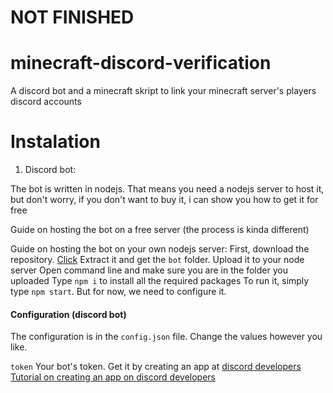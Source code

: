 # NOT FINISHED
# minecraft-discord-verification
A discord bot and a minecraft skript to link your minecraft server's players discord accounts

# Instalation
1. Discord bot:

The bot is written in nodejs. That means you need a nodejs server to host it, but don't worry, if you don't want to buy it, i can show you how to get it for free

Guide on hosting the bot on a free server (the process is kinda different)

Guide on hosting the bot on your own nodejs server:
First, download the repository. [Click](https://github.com/dada513/minecraft-discord-verification/archive/master.zip)
Extract it and get the `bot` folder.
Upload it to your node server
Open command line and make sure you are in the folder you uploaded
Type `npm i` to install all the required packages
To run it, simply type `npm start`. But for now, we need to configure it. 

#### Configuration (discord bot)

The configuration is in the `config.json` file. Change the values however you like.

`token`
Your bot's token. Get it by creating an app at [discord developers](https://discordapp.com/developers) 
[Tutorial on creating an app on discord developers](https://github.com)

